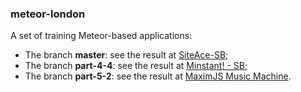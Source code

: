 ### meteor-london

A set of training Meteor-based applications:

- The branch **master**: see the result at [SiteAce-SB](http://siteace-sb.meteor.com);
- The branch **part-4-4**: see the result at [Minstant! - SB](http://minstant-sb.meteor.com);
- The branch **part-5-2**: see the result at [MaximJS Music Machine](http://maxmuma.meteor.com).
